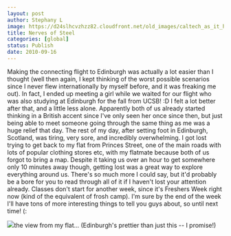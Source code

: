 ```yaml
---
layout: post
author: Stephany L
image: https://d24slhcvzhzz82.cloudfront.net/old_images/caltech_as_it_happens/6a0105349b8251970b0134874ff570970c.jpg
title: Nerves of Steel 
categories: [global]
status: Publish
date: 2010-09-16
---
```


Making the connecting flight to Edinburgh was actually a lot easier than I thought (well then again, I kept thinking of the worst possible scenarios since I never flew internationally by myself before, and it was freaking me out). In fact, I ended up meeting a girl while we waited for our flight who was also studying at Edinburgh for the fall from UCSB! :D I felt a lot better after that, and a little less alone. Apparently both of us already started thinking in a British accent since I've only seen her once since then, but just being able to meet someone going through the same thing as me was a huge relief that day. The rest of my day, after setting foot in Edinburgh, Scotland, was tiring, very sore, and incredibly overwhelming. I got lost trying to get back to my flat from Princes Street, one of the main roads with lots of popular clothing stores etc, with my flatmate because both of us forgot to bring a map. Despite it taking us over an hour to get somewhere only 10 minutes away though, getting lost was a great way to explore everything around us. There's so much more I could say, but it'd probably be a bore for you to read through all of it if I haven't lost your attention already. Classes don't start for another week, since it's Freshers Week right now (kind of the equivalent of frosh camp). I'm sure by the end of the week I'll have tons of more interesting things to tell you guys about, so until next time! (: 


![](https://d24slhcvzhzz82.cloudfront.net/old_images/caltech_as_it_happens/6a0105349b8251970b0134874ff739970c.jpg)the view from my flat... (Edinburgh's prettier than just this -- I promise!) 
